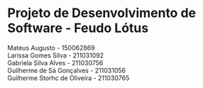 # Projeto de Desenvolvimento de Software - Feudo Lótus

Mateus Augusto - 150062869    
Larissa Gomes Silva - 211031092<br> 
Gabriela Silva Alves - 211030756<br>
Guilherme de Sá Gonçalves - 211031056<br>
Guilherme Storhc de Oliveira - 211030765<br>